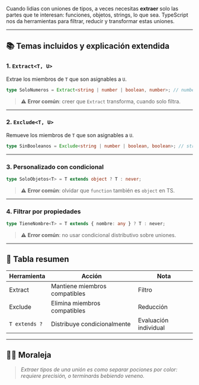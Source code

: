 Cuando lidias con uniones de tipos, a veces necesitas **extraer** solo las partes que te interesan: funciones, objetos, strings, lo que sea. TypeScript nos da herramientas para filtrar, reducir y transformar estas uniones.

---

## 📚 Temas incluidos y explicación extendida

### 1. `Extract<T, U>`
Extrae los miembros de `T` que son asignables a `U`.
```ts
type SoloNumeros = Extract<string | number | boolean, number>; // number
```
> ⚠️ **Error común**: creer que `Extract` transforma, cuando solo filtra.

---

### 2. `Exclude<T, U>`
Remueve los miembros de `T` que son asignables a `U`.
```ts
type SinBooleanos = Exclude<string | number | boolean, boolean>; // string | number
```

---

### 3. Personalizado con condicional
```ts
type SoloObjetos<T> = T extends object ? T : never;
```
> ⚠️ **Error común**: olvidar que `function` también es `object` en TS.

---

### 4. Filtrar por propiedades
```ts
type TieneNombre<T> = T extends { nombre: any } ? T : never;
```
> ⚠️ **Error común**: no usar condicional distributivo sobre uniones.

---

## 🧠 Tabla resumen
| Herramienta | Acción | Nota |
|-------------|--------|------|
| Extract | Mantiene miembros compatibles | Filtro |
| Exclude | Elimina miembros compatibles | Reducción |
| `T extends ?` | Distribuye condicionalmente | Evaluación individual |

---

## 🧙‍♀️ Moraleja
> *Extraer tipos de una unión es como separar pociones por color: requiere precisión, o terminarás bebiendo veneno.*